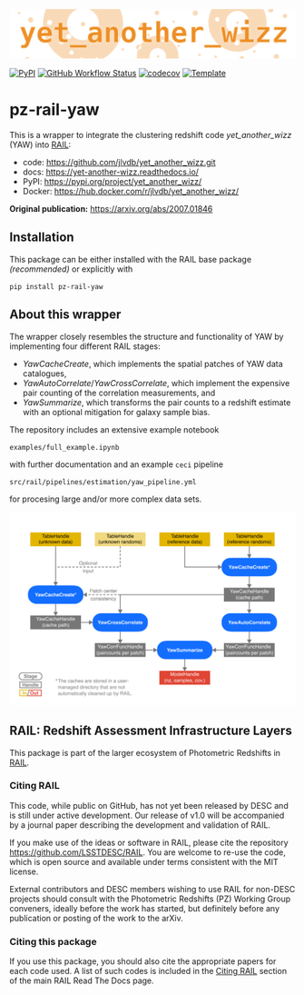 ![yet_another_wizz](https://raw.githubusercontent.com/jlvdb/yet_another_wizz/main/docs/source/_static/logo-dark.png)

[![PyPI](https://img.shields.io/pypi/v/pz-rail-yaw?color=blue&logo=pypi&logoColor=white)](https://pypi.org/project/pz-rail-yaw/)
[![GitHub Workflow Status](https://img.shields.io/github/actions/workflow/status/LSSTDESC/rail_yaw/smoke-test.yml)](https://github.com/LSSTDESC/rail_yaw/actions/workflows/smoke-test.yml)
[![codecov](https://codecov.io/gh/LSSTDESC/rail_yaw/graph/badge.svg?token=BsmWz2v0qL)](https://codecov.io/gh/LSSTDESC/rail_yaw)
[![Template](https://img.shields.io/badge/Template-LINCC%20Frameworks%20Python%20Project%20Template-brightgreen)](https://lincc-ppt.readthedocs.io/en/latest/)

# pz-rail-yaw

This is a wrapper to integrate the clustering redshift code *yet_another_wizz*
(YAW) into [RAIL](https://github.com/LSSTDESC/RAIL):

- code: https://github.com/jlvdb/yet_another_wizz.git
- docs: https://yet-another-wizz.readthedocs.io/
- PyPI: https://pypi.org/project/yet_another_wizz/
- Docker: https://hub.docker.com/r/jlvdb/yet_another_wizz/

**Original publication:** https://arxiv.org/abs/2007.01846


## Installation

This package can be either installed with the RAIL base package *(recommended)*
or explicitly with

    pip install pz-rail-yaw


## About this wrapper

The wrapper closely resembles the structure and functionality of YAW by
implementing four different RAIL stages:

- *YawCacheCreate*, which implements the spatial patches of YAW data catalogues,
- *YawAutoCorrelate*/*YawCrossCorrelate*, which implement the expensive pair
  counting of the correlation measurements, and
- *YawSummarize*, which transforms the pair counts to a redshift estimate with
  an optional mitigation for galaxy sample bias.

The repository includes an extensive example notebook

    examples/full_example.ipynb

with further documentation and an example `ceci` pipeline

    src/rail/pipelines/estimation/yaw_pipeline.yml

for procesing large and/or more complex data sets.

![rail_yaw_network](https://raw.githubusercontent.com/LSSTDESC/rail/main/examples/estimation_examples/rail_yaw_network.png)

## RAIL: Redshift Assessment Infrastructure Layers

This package is part of the larger ecosystem of Photometric Redshifts
in [RAIL](https://github.com/LSSTDESC/RAIL).

### Citing RAIL

This code, while public on GitHub, has not yet been released by DESC and is
still under active development. Our release of v1.0 will be accompanied by a
journal paper describing the development and validation of RAIL.

If you make use of the ideas or software in RAIL, please cite the repository 
<https://github.com/LSSTDESC/RAIL>. You are welcome to re-use the code, which
is open source and available under terms consistent with the MIT license.

External contributors and DESC members wishing to use RAIL for non-DESC projects
should consult with the Photometric Redshifts (PZ) Working Group conveners,
ideally before the work has started, but definitely before any publication or 
posting of the work to the arXiv.

### Citing this package

If you use this package, you should also cite the appropriate papers for each
code used.  A list of such codes is included in the 
[Citing RAIL](https://rail-hub.readthedocs.io/en/latest/source/citing.html)
section of the main RAIL Read The Docs page.
